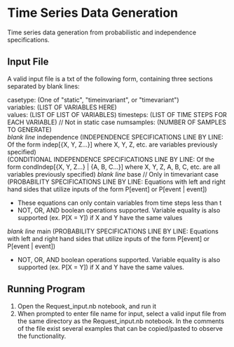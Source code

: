 # Time Series Data Generation
Time series data generation from probabilistic and independence specifications.

## Input File

A valid input file is a txt of the following form, containing three sections separated by blank lines:

casetype: (One of "static", "timeinvariant", or "timevariant")  
variables: (LIST OF VARIABLES HERE)  
values: (LIST OF LIST OF VARIABLES) 
timesteps: (LIST OF TIME STEPS FOR EACH VARIABLE) // Not in static case
numsamples: (NUMBER OF SAMPLES TO GENERATE)  
*blank line* 
independence
(INDEPENDENCE SPECIFICATIONS LINE BY LINE: Of the form indep[{X, Y, Z...}] where X, Y, Z, etc. are variables previously specified)  
(CONDITIONAL INDEPENDENCE SPECIFICATIONS LINE BY LINE: Of the form condIndep[{X, Y, Z...} | {A, B, C...}] where X, Y, Z, A, B, C, etc. are all variables previously specified)
*blank line*
base // Only in timevariant case
(PROBABILITY SPECIFICATIONS LINE BY LINE: Equations with left and right hand sides that utilize inputs of the form P[event] or P[event | event])
- These equations can only contain variables from time steps less than t
- NOT, OR, AND boolean operations supported. Variable equality is also supported (ex. P[X = Y]) if X and Y have the same values

*blank line*
main
(PROBABILITY SPECIFICATIONS LINE BY LINE: Equations with left and right hand sides that utilize inputs of the form P[event] or P[event | event])
- NOT, OR, AND boolean operations supported. Variable equality is also supported (ex. P[X = Y]) if X and Y have the same values.


## Running Program
1) Open the Request_input.nb notebook, and run it
2) When prompted to enter file name for input, select a valid input file from the same directory as the Request_input.nb notebook. In the comments of the file exist several examples that can be copied/pasted to observe the functionality.
